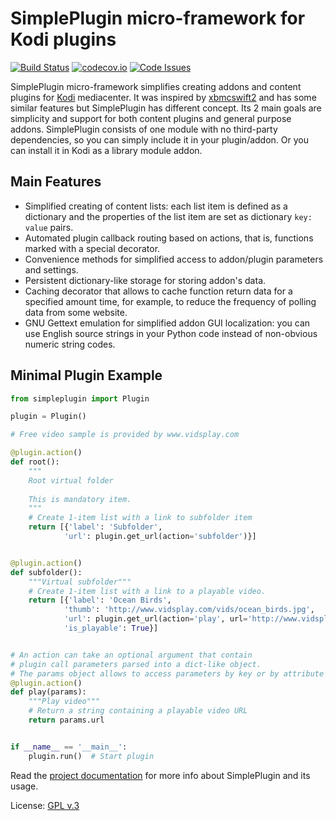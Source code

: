 # SimplePlugin micro-framework for Kodi plugins

[![Build Status](https://travis-ci.org/romanvm/script.module.simpleplugin.svg?branch=master)](https://travis-ci.org/romanvm/script.module.simpleplugin)
[![codecov.io](https://codecov.io/github/romanvm/script.module.simpleplugin/coverage.svg?branch=master)](https://codecov.io/github/romanvm/script.module.simpleplugin?branch=master)
[![Code Issues](https://www.quantifiedcode.com/api/v1/project/0b11ece4ae73463ba3ce0b5836214ee6/badge.svg)](https://www.quantifiedcode.com/app/project/0b11ece4ae73463ba3ce0b5836214ee6)

SimplePlugin micro-framework simplifies creating addons and content plugins for [Kodi](www.kodi.tv) mediacenter.
It was inspired by [xbmcswift2](https://github.com/jbeluch/xbmcswift2) and has some similar features
but SimplePlugin has different concept. Its 2 main goals are simplicity and support for
both content plugins and general purpose addons. SimplePlugin consists of one module
with no third-party dependencies, so you can simply include it in your plugin/addon.
Or you can install it in Kodi as a library module addon.


## Main Features

* Simplified creating of content lists: each list item is defined as a dictionary and the properties of the list item
  are set as dictionary `key: value` pairs.
* Automated plugin callback routing based on actions, that is, functions marked with
  a special decorator.
* Convenience methods for simplified access to addon/plugin parameters and settings.
* Persistent dictionary-like storage for storing addon's data.
* Caching decorator that allows to cache function return data for a specified amount time,
  for example, to reduce the frequency of polling data from some website.
* GNU Gettext emulation for simplified addon GUI localization: you can use English source strings in your Python code
  instead of non-obvious numeric string codes.

## Minimal Plugin Example

```python
from simpleplugin import Plugin

plugin = Plugin()

# Free video sample is provided by www.vidsplay.com

@plugin.action()
def root():
    """
    Root virtual folder
    
    This is mandatory item.
    """
    # Create 1-item list with a link to subfolder item
    return [{'label': 'Subfolder',
            'url': plugin.get_url(action='subfolder')}]


@plugin.action()
def subfolder():
    """Virtual subfolder"""
    # Create 1-item list with a link to a playable video.
    return [{'label': 'Ocean Birds',
            'thumb': 'http://www.vidsplay.com/vids/ocean_birds.jpg',
            'url': plugin.get_url(action='play', url='http://www.vidsplay.com/vids/ocean_birds.mp4'),
            'is_playable': True}]


# An action can take an optional argument that contain
# plugin call parameters parsed into a dict-like object.
# The params object allows to access parameters by key or by attribute
@plugin.action()
def play(params):
    """Play video"""
    # Return a string containing a playable video URL
    return params.url


if __name__ == '__main__':
    plugin.run()  # Start plugin
```

Read the [project documentation](http://romanvm.github.io/script.module.simpleplugin/) for more info about
SimplePlugin and its usage.

License: [GPL v.3](https://www.gnu.org/copyleft/gpl.html)
